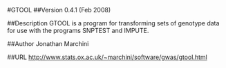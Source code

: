 #GTOOL
##Version
0.4.1 (Feb 2008)

##Description
GTOOL is a program for transforming sets of genotype data for use with the programs SNPTEST and IMPUTE.

##Author
Jonathan Marchini

##URL
http://www.stats.ox.ac.uk/~marchini/software/gwas/gtool.html

